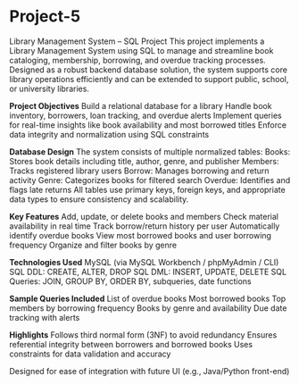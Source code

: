 # Project-5
Library Management System – SQL Project
This project implements a Library Management System using SQL to manage and streamline book cataloging, membership, borrowing, and overdue tracking processes. Designed as a robust backend database solution, the system supports core library operations efficiently and can be extended to support public, school, or university libraries.

**Project Objectives**
Build a relational database for a library
Handle book inventory, borrowers, loan tracking, and overdue alerts
Implement queries for real-time insights like book availability and most borrowed titles
Enforce data integrity and normalization using SQL constraints

**Database Design**
The system consists of multiple normalized tables:
Books: Stores book details including title, author, genre, and publisher
Members: Tracks registered library users
Borrow: Manages borrowing and return activity
Genre: Categorizes books for filtered search
Overdue: Identifies and flags late returns
All tables use primary keys, foreign keys, and appropriate data types to ensure consistency and scalability.

**Key Features**
Add, update, or delete books and members
Check material availability in real time
Track borrow/return history per user
Automatically identify overdue books
View most borrowed books and user borrowing frequency
Organize and filter books by genre

**Technologies Used**
MySQL (via MySQL Workbench / phpMyAdmin / CLI)
SQL DDL: CREATE, ALTER, DROP
SQL DML: INSERT, UPDATE, DELETE
SQL Queries: JOIN, GROUP BY, ORDER BY, subqueries, date functions

 **Sample Queries Included**
List of overdue books
Most borrowed books
Top members by borrowing frequency
Books by genre and availability
Due date tracking with alerts

 **Highlights**
Follows third normal form (3NF) to avoid redundancy
Ensures referential integrity between borrowers and borrowed books
Uses constraints for data validation and accuracy

Designed for ease of integration with future UI (e.g., Java/Python front-end)

